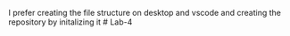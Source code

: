 I prefer creating the file structure on desktop and vscode and creating the repository by initalizing it # Lab-4
